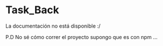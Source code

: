 # Task_Back

La documentación no está disponible  :/

P.D No sé cómo correr el proyecto supongo que es con npm  ...

